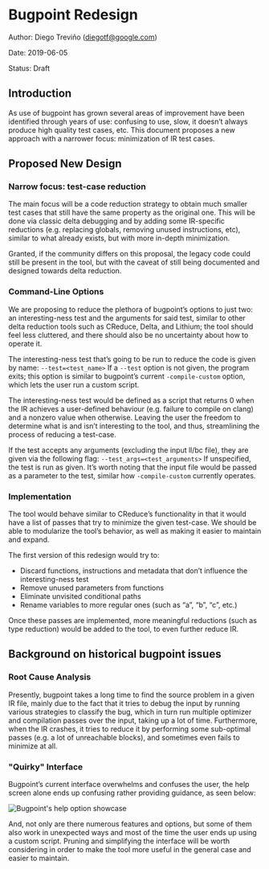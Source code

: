 # Bugpoint Redesign
Author: Diego Treviño (diegotf@google.com)

Date: 2019-06-05

Status: Draft


## Introduction
As use of bugpoint has grown several areas of improvement have been identified
through years of use: confusing to use, slow, it doesn’t always produce high
quality test cases, etc. This document proposes a new approach with a narrower
focus: minimization of IR test cases.


## Proposed New Design


### Narrow focus: test-case reduction
The main focus will be a code reduction strategy to obtain much smaller test
cases that still have the same property as the original one. This will be done
via classic delta debugging and by adding some IR-specific reductions (e.g.
replacing globals, removing unused instructions, etc), similar to what
already exists, but with more in-depth minimization.


Granted, if the community differs on this proposal, the legacy code could still
be present in the tool, but with the caveat of still being documented and
designed towards delta reduction.


### Command-Line Options
We are proposing to reduce the plethora of bugpoint’s options to just two: an
interesting-ness test and the arguments for said test, similar to other delta
reduction tools such as CReduce, Delta, and Lithium; the tool should feel less
 cluttered, and there should also be no uncertainty about how to operate it.


The interesting-ness test that’s going to be run to reduce the code is given
by name:
        `--test=<test_name>`
If a `--test`  option is not given, the program exits; this option is similar
to bugpoint’s current `-compile-custom` option, which lets the user run a
custom script.


The interesting-ness test would be defined as a script that returns 0 when the
IR achieves a user-defined behaviour (e.g. failure to compile on clang) and a
nonzero value when otherwise. Leaving the user the freedom to determine what is
and isn’t interesting to the tool, and thus, streamlining the process of
reducing a test-case.


If the test accepts any arguments (excluding the input ll/bc file), they are
given via the following flag:
        `--test_args=<test_arguments>`
If unspecified, the test is run as given. It’s worth noting that the input file
would be passed as a parameter to the test, similar how `-compile-custom`
currently operates.


### Implementation
The tool would behave similar to CReduce’s functionality in that it would have a
list of passes that try to minimize the given test-case. We should be able to
modularize the tool’s behavior, as well as making it easier to maintain and
expand.


The first version of this redesign would try to:


* Discard functions, instructions and metadata that don’t influence the
  interesting-ness test
* Remove unused parameters from functions
* Eliminate unvisited conditional paths
* Rename variables to more regular ones (such as “a”, “b”, “c”, etc.)


Once these passes are implemented, more meaningful reductions (such as type
reduction) would be added to the tool, to even further reduce IR.


## Background on historical bugpoint issues


### Root Cause Analysis
Presently, bugpoint takes a long time to find the source problem in a given IR
file, mainly due to the fact that it tries to debug the input by running
various strategies to classify the bug, which in turn run multiple optimizer
and compilation passes over the input, taking up a lot of time. Furthermore,
when the IR crashes, it tries to reduce it by performing some sub-optimal
passes (e.g. a lot of unreachable blocks), and sometimes even fails to minimize
at all.


### "Quirky" Interface
Bugpoint’s current interface overwhelms and confuses the user, the help screen
alone ends up confusing rather providing guidance, as seen below:

![Bugpoint's help option showcase](https://lh6.googleusercontent.com/sbpaSVHzpVVZKKAgHL9gvfzTWdgh3ju0KiDYql6WmWZfDYrdauOJMcuo9PP_V1dq8JQfMHOSKTv3lJcSpVytUyU8r5tJ2KTlGB0b2ve7jsZ3nVX8K8ItAbsA0JWkFKw67VJnq99m)

And, not only are there numerous features and options, but some of them also
work in unexpected ways and most of the time the user ends up using a custom
script. Pruning and simplifying the interface will be worth considering in
order to make the tool more useful in the general case and easier to maintain.
